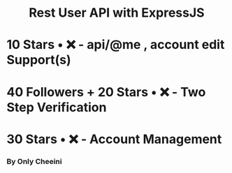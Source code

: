  <h1 align="center">Rest User API with ExpressJS</h1>

# 10 Stars • ❌ - api/@me , account edit Support(s)

# 40 Followers + 20 Stars • ❌ - Two Step Verification 

# 30 Stars • ❌ - Account Management

### By Only Cheeini